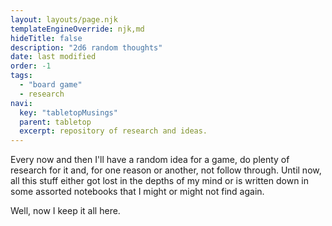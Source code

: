 ```yaml
---
layout: layouts/page.njk
templateEngineOverride: njk,md
hideTitle: false
description: "2d6 random thoughts"
date: last modified
order: -1
tags: 
  - "board game"
  - research
navi:
  key: "tabletopMusings"
  parent: tabletop
  excerpt: repository of research and ideas.
---
```


Every now and then I'll have a random idea for a game, do plenty of research for it and, for one reason or another, not follow through. Until now, all this stuff either got lost in the depths of my mind or is written down in some assorted notebooks that I might or might not find again. 

Well, now I keep it all here.
